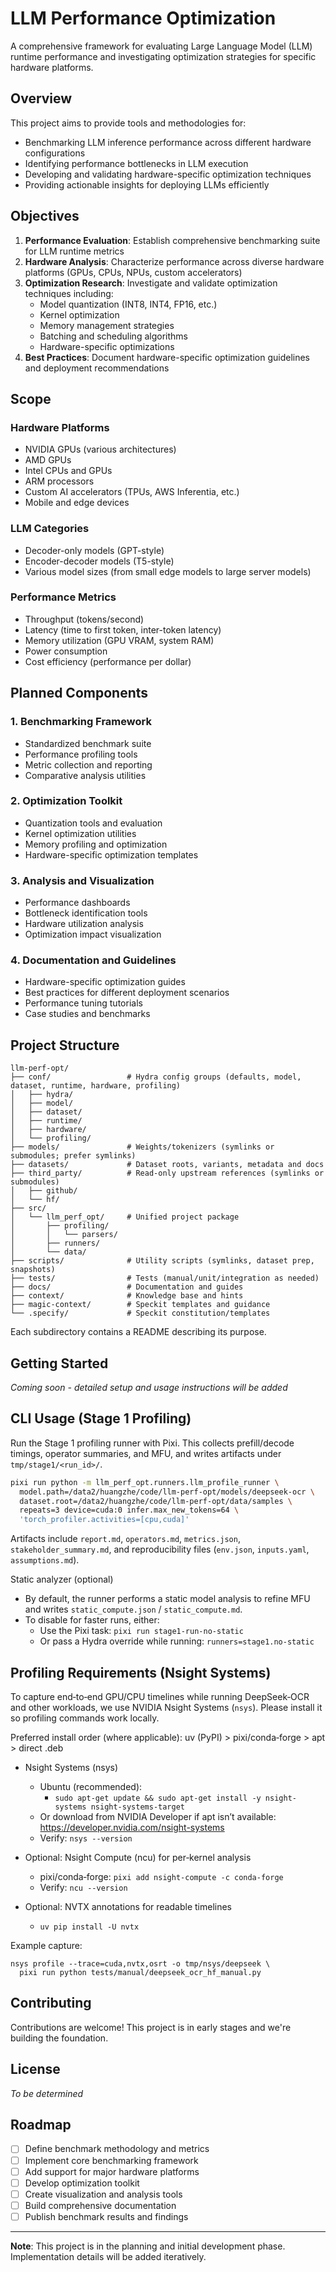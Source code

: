 # LLM Performance Optimization

A comprehensive framework for evaluating Large Language Model (LLM) runtime performance and investigating optimization strategies for specific hardware platforms.

## Overview

This project aims to provide tools and methodologies for:
- Benchmarking LLM inference performance across different hardware configurations
- Identifying performance bottlenecks in LLM execution
- Developing and validating hardware-specific optimization techniques
- Providing actionable insights for deploying LLMs efficiently

## Objectives

1. **Performance Evaluation**: Establish comprehensive benchmarking suite for LLM runtime metrics
2. **Hardware Analysis**: Characterize performance across diverse hardware platforms (GPUs, CPUs, NPUs, custom accelerators)
3. **Optimization Research**: Investigate and validate optimization techniques including:
   - Model quantization (INT8, INT4, FP16, etc.)
   - Kernel optimization
   - Memory management strategies
   - Batching and scheduling algorithms
   - Hardware-specific optimizations
4. **Best Practices**: Document hardware-specific optimization guidelines and deployment recommendations

## Scope

### Hardware Platforms
- NVIDIA GPUs (various architectures)
- AMD GPUs
- Intel CPUs and GPUs
- ARM processors
- Custom AI accelerators (TPUs, AWS Inferentia, etc.)
- Mobile and edge devices

### LLM Categories
- Decoder-only models (GPT-style)
- Encoder-decoder models (T5-style)
- Various model sizes (from small edge models to large server models)

### Performance Metrics
- Throughput (tokens/second)
- Latency (time to first token, inter-token latency)
- Memory utilization (GPU VRAM, system RAM)
- Power consumption
- Cost efficiency (performance per dollar)

## Planned Components

### 1. Benchmarking Framework
- Standardized benchmark suite
- Performance profiling tools
- Metric collection and reporting
- Comparative analysis utilities

### 2. Optimization Toolkit
- Quantization tools and evaluation
- Kernel optimization utilities
- Memory profiling and optimization
- Hardware-specific optimization templates

### 3. Analysis and Visualization
- Performance dashboards
- Bottleneck identification tools
- Hardware utilization analysis
- Optimization impact visualization

### 4. Documentation and Guidelines
- Hardware-specific optimization guides
- Best practices for different deployment scenarios
- Performance tuning tutorials
- Case studies and benchmarks

## Project Structure

```
llm-perf-opt/
├── conf/                 # Hydra config groups (defaults, model, dataset, runtime, hardware, profiling)
│   ├── hydra/
│   ├── model/
│   ├── dataset/
│   ├── runtime/
│   ├── hardware/
│   └── profiling/
├── models/               # Weights/tokenizers (symlinks or submodules; prefer symlinks)
├── datasets/             # Dataset roots, variants, metadata and docs
├── third_party/          # Read-only upstream references (symlinks or submodules)
│   ├── github/
│   └── hf/
├── src/
│   └── llm_perf_opt/     # Unified project package
│       ├── profiling/
│       │   └── parsers/
│       ├── runners/
│       └── data/
├── scripts/              # Utility scripts (symlinks, dataset prep, snapshots)
├── tests/                # Tests (manual/unit/integration as needed)
├── docs/                 # Documentation and guides
├── context/              # Knowledge base and hints
├── magic-context/        # Speckit templates and guidance
└── .specify/             # Speckit constitution/templates
```

Each subdirectory contains a README describing its purpose.

## Getting Started

*Coming soon - detailed setup and usage instructions will be added*

## CLI Usage (Stage 1 Profiling)

Run the Stage 1 profiling runner with Pixi. This collects prefill/decode timings, operator summaries, and MFU, and writes artifacts under `tmp/stage1/<run_id>/`.

```bash
pixi run python -m llm_perf_opt.runners.llm_profile_runner \
  model.path=/data2/huangzhe/code/llm-perf-opt/models/deepseek-ocr \
  dataset.root=/data2/huangzhe/code/llm-perf-opt/data/samples \
  repeats=3 device=cuda:0 infer.max_new_tokens=64 \
  'torch_profiler.activities=[cpu,cuda]'
```

Artifacts include `report.md`, `operators.md`, `metrics.json`, `stakeholder_summary.md`, and reproducibility files (`env.json`, `inputs.yaml`, `assumptions.md`).

Static analyzer (optional)
- By default, the runner performs a static model analysis to refine MFU and writes `static_compute.json` / `static_compute.md`.
- To disable for faster runs, either:
  - Use the Pixi task: `pixi run stage1-run-no-static`
  - Or pass a Hydra override while running: `runners=stage1.no-static`

## Profiling Requirements (Nsight Systems)

To capture end‑to‑end GPU/CPU timelines while running DeepSeek‑OCR and other workloads, we use NVIDIA Nsight Systems (`nsys`). Please install it so profiling commands work locally.

Preferred install order (where applicable): uv (PyPI) > pixi/conda‑forge > apt > direct .deb

- Nsight Systems (nsys)
  - Ubuntu (recommended):
    - `sudo apt-get update && sudo apt-get install -y nsight-systems nsight-systems-target`
  - Or download from NVIDIA Developer if apt isn’t available: https://developer.nvidia.com/nsight-systems
  - Verify: `nsys --version`

- Optional: Nsight Compute (ncu) for per‑kernel analysis
  - pixi/conda‑forge: `pixi add nsight-compute -c conda-forge`
  - Verify: `ncu --version`

- Optional: NVTX annotations for readable timelines
  - `uv pip install -U nvtx`

Example capture:

```
nsys profile --trace=cuda,nvtx,osrt -o tmp/nsys/deepseek \
  pixi run python tests/manual/deepseek_ocr_hf_manual.py
```

## Contributing

Contributions are welcome! This project is in early stages and we're building the foundation.

## License

*To be determined*

## Roadmap

- [ ] Define benchmark methodology and metrics
- [ ] Implement core benchmarking framework
- [ ] Add support for major hardware platforms
- [ ] Develop optimization toolkit
- [ ] Create visualization and analysis tools
- [ ] Build comprehensive documentation
- [ ] Publish benchmark results and findings

---

**Note**: This project is in the planning and initial development phase. Implementation details will be added iteratively.
